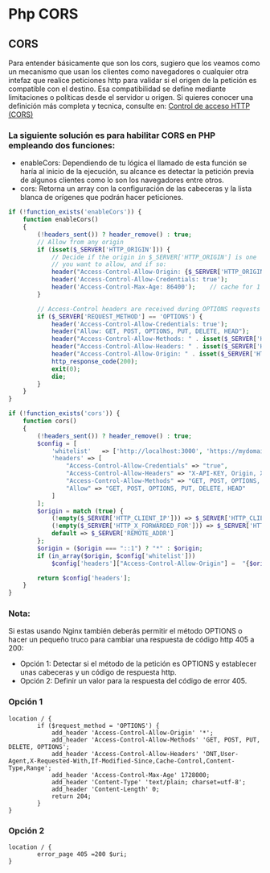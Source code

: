 # Php CORS
## CORS
Para entender básicamente que son los cors, sugiero que los veamos como un mecanismo que usan los clientes como navegadores o cualquier otra intefaz que realice peticiones http para validar si el origen de la petición es compatible con el destino. Esa compatibilidad se define mediante limitaciones o políticas desde el servidor u origen. Si quieres conocer una definición más completa y tecnica, consulte en: [Control de acceso HTTP (CORS)
](https://developer.mozilla.org/es/docs/Web/HTTP/CORS)


### La siguiente solución es para habilitar CORS en PHP empleando dos funciones:
- enableCors: Dependiendo de tu lógica el llamado de esta función se haría al inicio de la ejecución, su alcance es detectar la petición previa de algunos clientes como lo son los navegadores entre otros.
- cors: Retorna un array con la configuración de las cabeceras y la lista blanca de orígenes que podrán hacer peticiones.

```php
if (!function_exists('enableCors')) {
    function enableCors()
    {
        (!headers_sent()) ? header_remove() : true;
        // Allow from any origin
        if (isset($_SERVER['HTTP_ORIGIN'])) {
            // Decide if the origin in $_SERVER['HTTP_ORIGIN'] is one
            // you want to allow, and if so:
            header("Access-Control-Allow-Origin: {$_SERVER['HTTP_ORIGIN']}");
            header('Access-Control-Allow-Credentials: true');
            header('Access-Control-Max-Age: 86400');    // cache for 1 day
        }

        // Access-Control headers are received during OPTIONS requests
        if ($_SERVER['REQUEST_METHOD'] == 'OPTIONS') {
            header('Access-Control-Allow-Credentials: true');
            header("Allow: GET, POST, OPTIONS, PUT, DELETE, HEAD");
            header("Access-Control-Allow-Methods: " . isset($_SERVER['HTTP_ACCESS_CONTROL_REQUEST_METHOD']) ? $_SERVER['HTTP_ACCESS_CONTROL_REQUEST_METHOD'] : "GET, POST, PUT, OPTIONS, HEAD");
            header("Access-Control-Allow-Headers: " . isset($_SERVER['HTTP_ACCESS_CONTROL_REQUEST_HEADERS']) ? $_SERVER['HTTP_ACCESS_CONTROL_REQUEST_HEADERS'] : "Content-Type,Authorization,X-Api-Key");
            header("Access-Control-Allow-Origin: " . isset($_SERVER['HTTP_ORIGIN']) ? $_SERVER['HTTP_ORIGIN'] : '*');
            http_response_code(200);
            exit(0);
            die;
        }
    }
}

if (!function_exists('cors')) {
    function cors()
    {
        (!headers_sent()) ? header_remove() : true;
        $config = [
            'whitelist'   => ['http://localhost:3000', 'https://mydomain.com', 'http://localhost', '::1'],
            'headers' => [
                "Access-Control-Allow-Credentials" => "true",
                "Access-Control-Allow-Headers" => "X-API-KEY, Origin, X-Requested-With, User-Agent, Content-Type, Accept, Accept-Encoding, Accept-Language,Connection,Host,Origin,Access-Control-Request-Method,Access-Control-Request-Headers,Access-Control-Max-Age,Referer,Authorization",
                "Access-Control-Allow-Methods" => "GET, POST, OPTIONS, PUT, DELETE",
                "Allow" => "GET, POST, OPTIONS, PUT, DELETE, HEAD"
            ]
        ];
        $origin = match (true) {
            (!empty($_SERVER['HTTP_CLIENT_IP'])) => $_SERVER['HTTP_CLIENT_IP'],
            (!empty($_SERVER['HTTP_X_FORWARDED_FOR'])) => $_SERVER['HTTP_X_FORWARDED_FOR'],
            default => $_SERVER['REMOTE_ADDR']
        };
        $origin = ($origin === "::1") ? "*" : $origin;
        if (in_array($origin, $config['whitelist']))
            $config['headers']["Access-Control-Allow-Origin"] =  "{$origin}";

        return $config['headers'];
    }
}

```

### Nota: 
Si estas usando Nginx también deberás permitir el método OPTIONS o hacer un pequeño truco para cambiar una respuesta de código http 405 a 200:
- Opción 1: Detectar si el método de la petición es OPTIONS y establecer unas cabeceras y un código de respuesta http.
- Opción 2: Definir un valor para la respuesta del código de error 405. 

### Opción 1

```nginx
location / {
        if ($request_method = 'OPTIONS') {
            add_header 'Access-Control-Allow-Origin' '*';
            add_header 'Access-Control-Allow-Methods' 'GET, POST, PUT, DELETE, OPTIONS';
            add_header 'Access-Control-Allow-Headers' 'DNT,User-Agent,X-Requested-With,If-Modified-Since,Cache-Control,Content-Type,Range';
            add_header 'Access-Control-Max-Age' 1728000;
            add_header 'Content-Type' 'text/plain; charset=utf-8';
            add_header 'Content-Length' 0;
            return 204;
        }
}

```
### Opción 2

```nginx
location / {
        error_page 405 =200 $uri;
}

```
